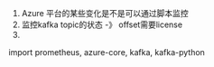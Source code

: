 1. Azure 平台的某些变化是不是可以通过脚本监控
2. 监控kafka topic的状态 -》 offset需要license
3. 
 


import prometheus, azure-core, kafka, kafka-python